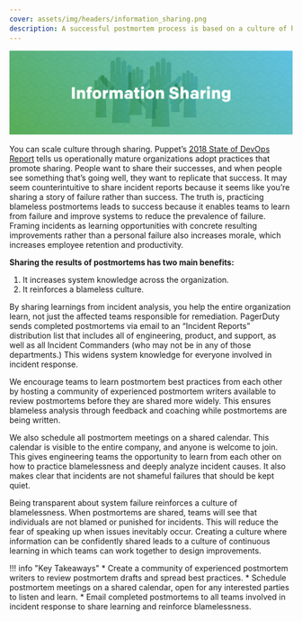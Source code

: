 ```yaml
---
cover: assets/img/headers/information_sharing.png
description: A successful postmortem process is based on a culture of honesty, learning, and accountability. Culture change requires management buy-in, but you can lead culture change no matter your role. This guide describes common challenges faced in building a culture of continuous learning through postmortems and strategies for overcoming these challenges.
---
```

![Information Sharing](../assets/img/headers/information_sharing.png)

You can scale culture through sharing. Puppet’s [2018 State of DevOps Report](https://puppet.com/resources/whitepaper/state-of-devops-report) tells us operationally mature organizations adopt practices that promote sharing. People want to share their successes, and when people see something that’s going well, they want to replicate that success. It may seem counterintuitive to share incident reports because it seems like you’re sharing a story of failure rather than success. The truth is, practicing blameless postmortems leads to success because it enables teams to learn from failure and improve systems to reduce the prevalence of failure. Framing incidents as learning opportunities with concrete resulting improvements rather than a personal failure also increases morale, which increases employee retention and productivity.

**Sharing the results of postmortems has two main benefits:**
1. It increases system knowledge across the organization.
2. It reinforces a blameless culture.

By sharing learnings from incident analysis, you help the entire organization learn, not just the affected teams responsible for remediation. PagerDuty sends completed postmortems via email to an “Incident Reports” distribution list that includes all of engineering, product, and support, as well as all Incident Commanders (who may not be in any of those departments.) This widens system knowledge for everyone involved in incident response.

We encourage teams to learn postmortem best practices from each other by hosting a community of experienced postmortem writers available to review postmortems before they are shared more widely. This ensures blameless analysis through feedback and coaching while postmortems are being written.

We also schedule all postmortem meetings on a shared calendar. This calendar is visible to the entire company, and anyone is welcome to join. This gives engineering teams the opportunity to learn from each other on how to practice blamelessness and deeply analyze incident causes. It also makes clear that incidents are not shameful failures that should be kept quiet.

Being transparent about system failure reinforces a culture of blamelessness. When postmortems are shared, teams will see that individuals are not blamed or punished for incidents. This will reduce the fear of speaking up when issues inevitably occur. Creating a culture where information can be confidently shared leads to a culture of continuous learning in which teams can work together to design improvements.

!!! info "Key Takeaways"
    * Create a community of experienced postmortem writers to review postmortem drafts and spread best practices.
    * Schedule postmortem meetings on a shared calendar, open for any interested parties to listen and learn.
    * Email completed postmortems to all teams involved in incident response to share learning and reinforce blamelessness.
